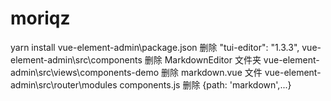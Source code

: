 # moriqz
yarn install
vue-element-admin\package.json 删除 "tui-editor": "1.3.3",
vue-element-admin\src\components 删除 MarkdownEditor 文件夹
vue-element-admin\src\views\components-demo 删除 markdown.vue 文件
vue-element-admin\src\router\modules components.js 删除 {path: 'markdown',...}